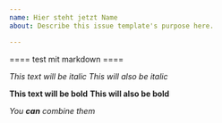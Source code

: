 ```yaml
---
name: Hier steht jetzt Name
about: Describe this issue template's purpose here.

---
```


==== test mit markdown ====

*This text will be italic*
_This will also be italic_

**This text will be bold**
__This will also be bold__

_You **can** combine them_
